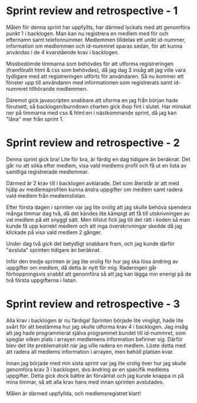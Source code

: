 # Sprint review and retrospective - 1 #

Målen för denna sprint har uppfyllts, har därmed lyckats med att genomföra punkt 1 i backlogen. 
Man kan nu registrera en medlem med för och efternamn samt telefonnummer. Medlemmen tilldelas ett unikt id-nummer, 
information om medlemmen och id-nummret sparas sedan, för att kunna användas i de 4 kvarstående krav i backlogen.

Missbedömde timmarna som behövdes för att utforma registreringen (framförallt html & css som behövdes), då jag dag 3 insåg att jag ville vara tydligare med att 
registreringen utförts för användaren. Så nu kommer ett fönster upp till användaren med informationen som registrerats samt id-nummret tillhörande medlemmen.

Däremot gick javascripten snabbare att uforma en jag från början hade förutsett, så backlogen/burndown charten gick ihop fint i slutet. 
Har minskat ner på timmarna med css & html:en i nästkommande sprint, då jag kan "låna" mer från sprint 1. 

# Sprint review and retrospective - 2 #

Denna sprint gick bra! Lite för bra, är färdig en dag tidigare än beräknat. Det går nu att söka efter medlem, visa vald 
medlems profil och få ut en lista av samtliga registrerade medlemmar. 

Därmed är 2 krav till i backlogen avklarade. Det som återstår är att med hjälp av medlemsprofilen kunna ändra uppgifter om medlem samt radera vald medlem från medlemslistan. 

Efter första dagen i sprinten var jag lite orolig att jag skulle behöva spendera många timmar dag två, då det kändes lite kämpigt att få till utskrivningen av val medlem på ett snyggt sätt. Men tillslut fick jag till det rätt i koden så man kunde få upp korrekt medlem och att inga överskrivningar skedde då jag klickade på visa vald medlem 2 gånger. 

Under dag två gick det betydligt snabbare fram, och jag kunde därför "avsluta" sprinten tidigare än beräknat. 

Inför den tredje sprinten är jag lite orolig för hur jag ska lösa ändring av uppgifter om medlem, då detta är nytt för mig. Raderingen går förhoppningsvis snabbt att genomföra så att jag kan lägga min enerigi på de två första uppgifterna i listan. 

# Sprint review and retrospective - 3 #

Alla krav i backlogen är nu färdiga! Sprinten började lite vingligt, hade lite svårt för att bestämma hur jag skulle utforma krav 4 i backlogen. Jag insåg att jag hade programmerat själva programmet bundet till id-nummret, som speglar vilken plats i arrayen medlemens information befinner sig. Därför blev det lite problematiskt när jag ville radera en medlem. Löste detta med att radera all medlems information i arrayen, men behöll platsen kvar.

Innan jag började med min sista sprint var jag lite orolig över hur jag skulle genomföra krav 3 i backlogen, dvs ändring av en specifik medlems uppgifter. Detta gick dock bättre än förväntat och jag kunde knappa in på mina timmar, så att alla krav hans med innan sprinten avslutades. 

Målen är därmed uppfyllda, och medlemsregistret klart! 
